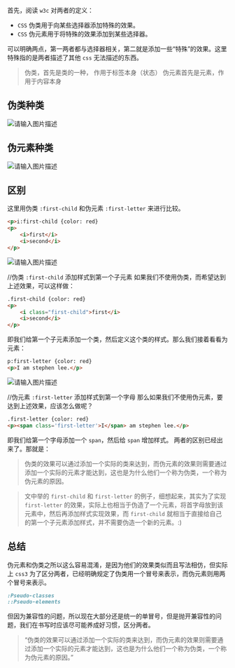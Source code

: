 首先，阅读 `w3c` 对两者的定义：

- `CSS` 伪类用于向某些选择器添加特殊的效果。
- `CSS` 伪元素用于将特殊的效果添加到某些选择器。

可以明确两点，第一两者都与选择器相关，第二就是添加一些“特殊”的效果。这里特殊指的是两者描述了其他 `css` 无法描述的东西。

> 伪类，首先是类的一种， 作用于标签本身（状态） 伪元素首先是元素，作用于内容本身

## 伪类种类

![请输入图片描述](https://ws2.sinaimg.cn/large/006tNc79gy1fznuzrxus8j30bz05yjrx.jpg)

## 伪元素种类

![请输入图片描述](https://ws1.sinaimg.cn/large/006tNc79gy1fznuzt12xfj30b503sjrk.jpg)

## 区别

这里用伪类 `:first-child` 和伪元素 `:first-letter` 来进行比较。

```html
<p>i:first-child {color: red}
<p>
    <i>first</i>
    <i>second</i>
</p>
```

![请输入图片描述](https://ws4.sinaimg.cn/large/006tNc79gy1fznuztwf9aj303p016mwx.jpg)

//伪类 `:first-child` 添加样式到第一个子元素
如果我们不使用伪类，而希望达到上述效果，可以这样做：

```html
.first-child {color: red}
<p>
    <i class="first-child">first</i>
    <i>second</i>
</p>
```

即我们给第一个子元素添加一个类，然后定义这个类的样式。那么我们接着看看为元素：

```html
p:first-letter {color: red}
<p>I am stephen lee.</p>
```



![请输入图片描述](https://ws1.sinaimg.cn/large/006tNc79gy1fznuzw4rfkj304b016t8h.jpg)

//伪元素 `:first-letter` 添加样式到第一个字母
那么如果我们不使用伪元素，要达到上述效果，应该怎么做呢？

```html
.first-letter {color: red}
<p><span class='first-letter'>I</span> am stephen lee.</p>
```

即我们给第一个字母添加一个 `span`，然后给 `span` 增加样式。
两者的区别已经出来了。那就是：

> 伪类的效果可以通过添加一个实际的类来达到，而伪元素的效果则需要通过添加一个实际的元素才能达到，这也是为什么他们一个称为伪类，一个称为伪元素的原因。

> 文中举的 `first-child` 和 `first-letter` 的例子，细想起来，其实为了实现 `first-letter` 的效果，实际上也相当于伪造了一个元素，将首字母放到该元素中，然后再添加样式实现效果，而 `first-child` 就相当于直接给自己的第一个子元素添加样式，并不需要伪造一个新的元素。:)

## 总结

伪元素和伪类之所以这么容易混淆，是因为他们的效果类似而且写法相仿，但实际上 `css3` 为了区分两者，已经明确规定了伪类用一个冒号来表示，而伪元素则用两个冒号来表示。

```css
:Pseudo-classes
::Pseudo-elements
```

但因为兼容性的问题，所以现在大部分还是统一的单冒号，但是抛开兼容性的问题，我们在书写时应该尽可能养成好习惯，区分两者。

> “伪类的效果可以通过添加一个实际的类来达到，而伪元素的效果则需要通过添加一个实际的元素才能达到，这也是为什么他们一个称为伪类，一个称为伪元素的原因。”